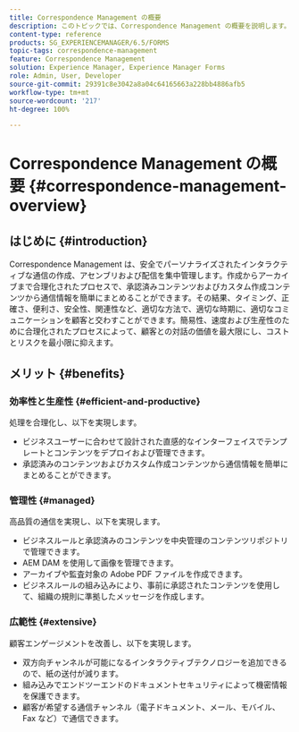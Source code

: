 ```yaml
---
title: Correspondence Management の概要
description: このトピックでは、Correspondence Management の概要を説明します。
content-type: reference
products: SG_EXPERIENCEMANAGER/6.5/FORMS
topic-tags: correspondence-management
feature: Correspondence Management
solution: Experience Manager, Experience Manager Forms
role: Admin, User, Developer
source-git-commit: 29391c8e3042a8a04c64165663a228bb4886afb5
workflow-type: tm+mt
source-wordcount: '217'
ht-degree: 100%

---
```


# Correspondence Management の概要 {#correspondence-management-overview}

## はじめに {#introduction}

Correspondence Management は、安全でパーソナライズされたインタラクティブな通信の作成、アセンブリおよび配信を集中管理します。作成からアーカイブまで合理化されたプロセスで、承認済みコンテンツおよびカスタム作成コンテンツから通信情報を簡単にまとめることができます。その結果、タイミング、正確さ、便利さ、安全性、関連性など、適切な方法で、適切な時期に、適切なコミュニケーションを顧客と交わすことができます。簡易性、速度および生産性のために合理化されたプロセスによって、顧客との対話の価値を最大限にし、コストとリスクを最小限に抑えます。

## メリット {#benefits}

### 効率性と生産性 {#efficient-and-productive}

処理を合理化し、以下を実現します。

* ビジネスユーザーに合わせて設計された直感的なインターフェイスでテンプレートとコンテンツをデプロイおよび管理できます。
* 承認済みのコンテンツおよびカスタム作成コンテンツから通信情報を簡単にまとめることができます。

### 管理性 {#managed}

高品質の通信を実現し、以下を実現します。

* ビジネスルールと承認済みのコンテンツを中央管理のコンテンツリポジトリで管理できます。
* AEM DAM を使用して画像を管理できます。
* アーカイブや監査対象の Adobe PDF ファイルを作成できます。
* ビジネスルールの組み込みにより、事前に承認されたコンテンツを使用して、組織の規則に準拠したメッセージを作成します。

### 広範性 {#extensive}

顧客エンゲージメントを改善し、以下を実現します。

* 双方向チャンネルが可能になるインタラクティブテクノロジーを追加できるので、紙の送付が減ります。
* 組み込みでエンドツーエンドのドキュメントセキュリティによって機密情報を保護できます。
* 顧客が希望する通信チャンネル（電子ドキュメント、メール、モバイル、Fax など）で通信できます。

